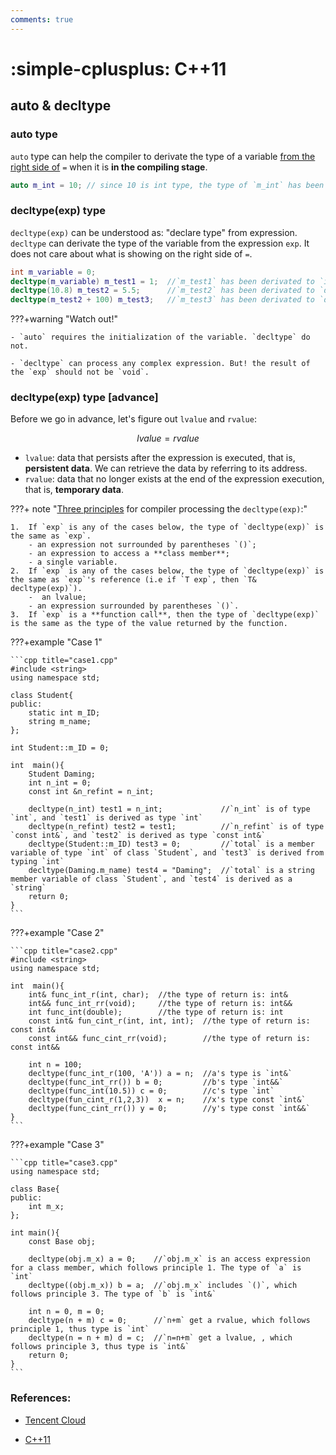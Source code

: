 ```yaml
---
comments: true
---
```


# **:simple-cplusplus: C++11**

## **auto & decltype**

### **auto type**

`auto` type can help the compiler to derivate the type of a variable <u>from the right side of</u> `=` when it is **in the compiling stage**.

```cpp title="auto.cpp"
auto m_int = 10; // since 10 is int type, the type of `m_int` has been automatially derivated as `int`
```

### **decltype(exp) type**

`decltype(exp)` can be understood as: "declare type" from expression. `decltype` can derivate the type of the variable from the expression `exp`. It does not care about what is showing on the right side of `=`.

```cpp title="decltype.cpp"
int m_variable = 0;
decltype(m_variable) m_test1 = 1;  //`m_test1` has been derivated to `int`
decltype(10.8) m_test2 = 5.5;      //`m_test2` has been derivated to `double`
decltype(m_test2 + 100) m_test3;   //`m_test3` has been derivated to `double`
```

???+warning "Watch out!"

    - `auto` requires the initialization of the variable. `decltype` do not.

    - `decltype` can process any complex expression. But! the result of the `exp` should not be `void`.

### **decltype(exp) type \[advance]**

Before we go in advance, let's figure out `lvalue` and `rvalue`:

$$lvalue = rvalue$$

- `lvalue`: data that persists after the expression is executed, that is, **persistent data**. We can retrieve the data by referring to its address.
- `rvalue`: data that no longer exists at the end of the expression execution, that is, **temporary data**.

???+ note "<u>Three principles</u> for compiler processing the `decltype(exp)`:"

    1.  If `exp` is any of the cases below, the type of `decltype(exp)` is the same as `exp`.
        - an expression not surrounded by parentheses `()`;
        - an expression to access a **class member**;
        - a single variable.
    2.  If `exp` is any of the cases below, the type of `decltype(exp)` is the same as `exp`'s reference (i.e if `T exp`, then `T& decltype(exp)`).
        -  an lvalue;
        - an expression surrounded by parentheses `()`.
    3.  If `exp` is a **function call**, then the type of `decltype(exp)` is the same as the type of the value returned by the function.

???+example "Case 1"

    ```cpp title="case1.cpp"
    #include <string>
    using namespace std;

    class Student{
    public:
        static int m_ID;
        string m_name;
    };

    int Student::m_ID = 0;

    int  main(){
        Student Daming;
        int n_int = 0;
        const int &n_refint = n_int;
        
        decltype(n_int) test1 = n_int;             //`n_int` is of type `int`, and `test1` is derived as type `int`
        decltype(n_refint) test2 = test1;          //`n_refint` is of type `const int&`, and `test2` is derived as type `const int&`
        decltype(Student::m_ID) test3 = 0;         //`total` is a member variable of type `int` of class `Student`, and `test3` is derived from typing `int`
        decltype(Daming.m_name) test4 = "Daming";  //`total` is a string member variable of class `Student`, and `test4` is derived as a `string`
        return 0;
    }
    ```

???+example "Case 2"

    ```cpp title="case2.cpp"
    #include <string>
    using namespace std;

    int  main(){
        int& func_int_r(int, char);  //the type of return is: int&
        int&& func_int_rr(void);     //the type of return is: int&&
        int func_int(double);        //the type of return is: int
        const int& fun_cint_r(int, int, int);  //the type of return is: const int&
        const int&& func_cint_rr(void);        //the type of return is: const int&&

        int n = 100;
        decltype(func_int_r(100, 'A')) a = n;  //a's type is `int&`
        decltype(func_int_rr()) b = 0;         //b's type `int&&`
        decltype(func_int(10.5)) c = 0;        //c's type `int`
        decltype(fun_cint_r(1,2,3))  x = n;    //x's type const `int&`
        decltype(func_cint_rr()) y = 0;        //y's type const `int&&`   
    }
    ```

???+example "Case 3"

    ```cpp title="case3.cpp"
    using namespace std;

    class Base{
    public:
        int m_x;
    };

    int main(){
        const Base obj;

        decltype(obj.m_x) a = 0;    //`obj.m_x` is an access expression for a class member, which follows principle 1. The type of `a` is `int`
        decltype((obj.m_x)) b = a;  //`obj.m_x` includes `()`, which follows principle 3. The type of `b` is `int&`

        int n = 0, m = 0;
        decltype(n + m) c = 0;      //`n+m` get a rvalue, which follows principle 1, thus type is `int`
        decltype(n = n + m) d = c;  //`n=n+m` get a lvalue, , which follows principle 3, thus type is `int&`
        return 0;
    }
    ```

### **References:**

- [Tencent Cloud](https://cloud.tencent.com/developer/article/1745592)

- [C++11](http://c.biancheng.net/view/7151.html)